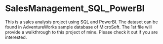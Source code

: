 # SalesManagement_SQL_PowerBI
This is a sales analysis project using SQL and PowerBI. The dataset can be found in AdventureWorks sample database of MicroSoft.
The 1st file will provide a walkthrough to this project of mine. Please check it out if you are interested.
